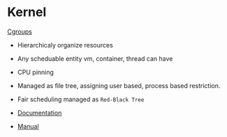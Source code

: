 # Kernel
 
 [Cgroups](https://www.youtube.com/watch?v=z7mgaWqiV90)
 - Hierarchicaly organize resources
 - Any scheduable entity vm, container, thread can have
 - CPU pinning
 - Managed as file tree, assigning user based, process based restriction.
 - Fair scheduling managed as `Red-Black Tree`

- [Documentation](https://www.kernel.org/doc/Documentation/)
- [Manual](https://man7.org/linux/man-pages/man5/proc.5.html)